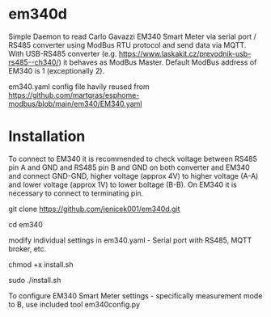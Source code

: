 # em340d
Simple Daemon to read Carlo Gavazzi EM340 Smart Meter via serial port / RS485 converter using ModBus RTU protocol and send data via MQTT.
With USB-RS485 converter (e.g. https://www.laskakit.cz/prevodnik-usb-rs485--ch340/) it behaves as ModBus Master.
Default ModBus address of EM340 is 1 (exceptionally 2).

em340.yaml config file havily reused from https://github.com/martgras/esphome-modbus/blob/main/em340/EM340.yaml

# Installation
To connect to EM340 it is recommended to check voltage between RS485 pin A and GND and RS485 pin B and GND on both converter and EM340 and connect GND-GND, higher voltage (approx 4V) to higher voltage (A-A) and lower voltage (approx 1V) to lower boltage (B-B).
On EM340 it is necessary to connect to terminating pin.

git clone https://github.com/jenicek001/em340d.git

cd em340

modify individual settings in em340.yaml - Serial port with RS485, MQTT broker, etc.

chmod +x install.sh

sudo ./install.sh

To configure EM340 Smart Meter settings - specifically measurement mode to B, use included tool em340config.py


